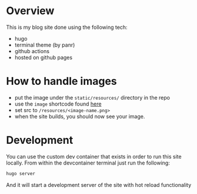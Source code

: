 # Overview

This is my blog site done using the following tech:

* hugo
* terminal theme (by panr)
* github actions
* hosted on github pages

# How to handle images

* put the image under the `static/resources/` directory in the repo
* use the `image` shortcode found [here](https://github.com/panr/hugo-theme-terminal#built-in-shortcodes)
* set src to `/resources/<image-name.png>`
* when the site builds, you should now see your image.

# Development

You can use the custom dev container that exists in order to run this site locally.
From within the devcontainer terminal just run the following:

```sh
hugo server
```

And it will start a development server of the site with hot reload functionality
